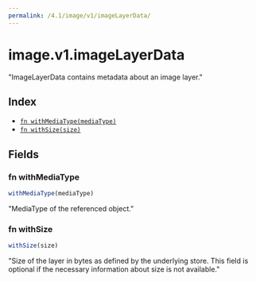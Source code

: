 ```yaml
---
permalink: /4.1/image/v1/imageLayerData/
---
```


# image.v1.imageLayerData

"ImageLayerData contains metadata about an image layer."

## Index

* [`fn withMediaType(mediaType)`](#fn-withmediatype)
* [`fn withSize(size)`](#fn-withsize)

## Fields

### fn withMediaType

```ts
withMediaType(mediaType)
```

"MediaType of the referenced object."

### fn withSize

```ts
withSize(size)
```

"Size of the layer in bytes as defined by the underlying store. This field is optional if the necessary information about size is not available."